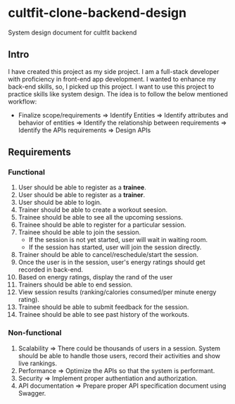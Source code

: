 # cultfit-clone-backend-design
System design document for cultfit backend

## Intro
I have created this project as my side project. I am a full-stack developer with proficiency in front-end app development. I wanted to enhance my back-end skills, so, I picked up this project. I want to use this project to practice skills like system design. The idea is to follow the below mentioned workflow: 
* Finalize scope/requirements => Identify Entities => Identify attributes and behavior of entities => Identify the relationship between requirements => Identify the APIs requirements => Design APIs
  
## Requirements
  ### Functional
   1. User should be able to register as a **trainee**.
   2. User should be able to register as a **trainer**.
   3. User should be able to login.
   4. Trainer should be able to create a workout seesion.
   5. Trainee should be able to see all the upcoming sessions.
   6. Trainee should be able to register for a particular session.
   7. Trainee should be able to join the session.
      * If the session is not yet started, user will wait in waiting room.
      * If the session has started, user will join the session directly.
   8. Trainer should be able to cancel/reschedule/start the session.
   9. Once the user is in the session, user's energy ratings should get recorded in back-end.
   10. Based on energy ratings, display the rand of the user
   11. Trainers should be able to end session.
   12. View session results (ranking/calories consumed/per minute energy rating).
   13. Trainee should be able to submit feedback for the session.
   14. Trainee should be able to see past history of the workouts.
    
  ### Non-functional
   1. Scalability => There could be thousands of users in a session. 
                     System should be able to handle those users, record their activities and show live rankings.
   2. Performance => Optimize the APIs so that the system is performant.
   3. Security => Implement proper authentiation and authorization.
   4. API documentation => Prepare proper API specification document using Swagger.
  
  
  

